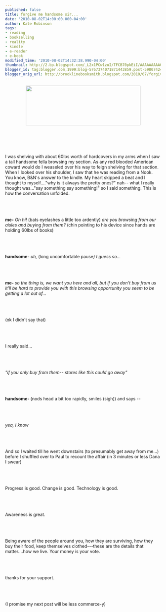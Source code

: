 ```yaml
---
published: false
title: forgive me handsome sir...
date: '2010-08-02T14:00:00.000-04:00'
author: Kate Robinson
tags:
- reading
- bookselling
- reality
- kindle
- e-reader
- e-book
modified_time: '2010-08-02T14:32:38.990-04:00'
thumbnail: http://2.bp.blogspot.com/_L2x1PCw1zuI/TFCB70pkEiI/AAAAAAAAAG4/DP6OWxkaS9M/s72-c/wordstock.jpg
blogger_id: tag:blogger.com,1999:blog-5767374071871443859.post-5980742451954468973
blogger_orig_url: http://brooklinebooksmith.blogspot.com/2010/07/forgive-me-handsome-sir.html
---
```


<a href="http://2.bp.blogspot.com/_L2x1PCw1zuI/TFCB70pkEiI/AAAAAAAAAG4/DP6OWxkaS9M/s1600/wordstock.jpg"><img style="TEXT-ALIGN: center; MARGIN: 0px auto 10px; WIDTH: 371px; DISPLAY: block; HEIGHT: 128px; CURSOR: hand" id="BLOGGER_PHOTO_ID_5499038009764614690" border="0" alt="" src="http://2.bp.blogspot.com/_L2x1PCw1zuI/TFCB70pkEiI/AAAAAAAAAG4/DP6OWxkaS9M/s320/wordstock.jpg" /></a><br /><br /><div></div><br /><br /><div>I was shelving with about 60lbs worth of hardcovers in my arms when I saw a tall handsome fella browsing my section. As any red blooded American coward would do I weaseled over his way to feign shelving for that section. When I looked over his shoulder, I saw that he was reading from a Nook. You know, B&amp;N's answer to the kindle. My heart skipped a beat and I thought to myself...."why is it always the pretty ones?" nah-- what I really thought was..."say something say something!" so I said something. This is how the conversation unfolded.</div><br /><br /><div></div><br /><br /><div><strong>me-</strong> <em>Oh hi!</em> (bats eyelashes a little too ardently) <em>are you browsing from our aisles and buying from them? </em>(chin pointing to his device since hands are holding 60lbs of books)</div><br /><br /><div></div><br /><br /><div><strong>handsome-</strong> <em>uh, </em>(long uncomfortable pause<em>)</em> <em>I guess so...</em></div><br /><br /><div><em></em></div><br /><br /><div><strong>me- </strong><em>so the thing is, we want you here and all, but if you don't buy from us it'll be hard to provide you with this browsing opportunity you seem to be getting a lot out of...</em></div><br /><br /><div></div><br /><br /><div>(ok I didn't say that)</div><br /><br /><div><em></em></div><br /><br /><div>I really said...</div><br /><br /><div><em></em></div><br /><br /><div><em>"if you only buy from them-- stores like this could go away"</em></div><br /><br /><div><em></em></div><br /><br /><div><strong>handsome- </strong>(nods head a bit too rapidly, smiles (sigh)) and says --</div><br /><br /><div></div><br /><br /><div><em>yea, I know</em></div><br /><br /><div><em></em></div><br /><br /><div>And so I waited till he went downstairs (to presumably get away from me...) before I shuffled over to Paul to recount the affair (in 3 minutes or less Dana I swear)</div><br /><br /><div></div><br /><br /><div>Progress is good. Change is good. Technology is good. </div><br /><br /><div></div><br /><br /><div>Awareness is great.</div><br /><br /><div></div><br /><br /><div>Being aware of the people around you, how they are surviving, how they buy their food, keep themselves clothed---these are the details that matter....how we live. Your money is your vote.</div><br /><br /><div></div><br /><br /><div>thanks for your support.</div><br /><br /><div></div><br /><br /><div>(I promise my next post will be less commerce-y)</div>